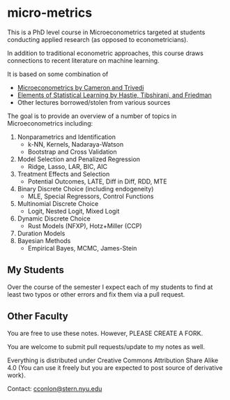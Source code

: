 # micro-metrics

This is a PhD level course in Microeconometrics targeted at students conducting applied research (as opposed to econometricians).

In addition to traditional econometric approaches, this course draws connections to recent literature on machine learning.

It is based on some combination of 
- [Microeconometrics by Cameron and Trivedi](https://www.amazon.com/Microeconometrics-Methods-Applications-Colin-Cameron/dp/0521848059)
- [Elements of Statistical Learning by Hastie, Tibshirani, and Friedman](https://statweb.stanford.edu/~tibs/ElemStatLearn/)
- Other lectures borrowed/stolen from various sources

The goal is to provide an overview of a number of topics in Microeconometrics including:

1. Nonparametrics and Identification
	- k-NN, Kernels, Nadaraya-Watson
	- Bootstrap and Cross Validation
2. Model Selection and Penalized Regression
	- Ridge, Lasso, LAR, BIC, AIC
3. Treatment Effects and Selection
	- Potential Outcomes, LATE, Diff in Diff, RDD, MTE
4. Binary Discrete Choice (including endogeneity)
	- MLE, Special Regressors, Control Functions
5. Multinomial Discrete Choice
	- Logit, Nested Logit, Mixed Logit
6. Dynamic Discrete Choice
	- Rust Models (NFXP), Hotz+Miller (CCP)
7. Duration Models
8. Bayesian Methods
	- Empirical Bayes, MCMC, James-Stein

## My Students
Over the course of the semester I expect each of my students to find at least two typos or other errors and fix them via a pull request.

## Other Faculty
You are free to use these notes. However, PLEASE CREATE A FORK.

You are welcome to submit pull requests/update to my notes as well.

Everything is distributed under Creative Commons Attribution Share Alike 4.0
(You can use it freely but you are expected to post source of derivative work).

Contact: cconlon@stern.nyu.edu
